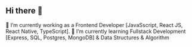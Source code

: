 ## Hi there 👋
🔭 I’m currently working as a Frontend Developer [JavaSscript, React JS, React Native, TypeScript].
🌱 I’m currently learning Fullstack Development [Express, SQL, Postgres, MongoDB] & Data Structures & Algorithm
<!--
**sushant2928/sushant2928** is a ✨ _special_ ✨ repository because its `README.md` (this file) appears on your GitHub profile.

Here are some ideas to get you started:

- 🔭 I’m currently working on ...
- 🌱 I’m currently learning ...
- 👯 I’m looking to collaborate on ...
- 🤔 I’m looking for help with ...
- 💬 Ask me about ...
- 📫 How to reach me: ...
- 😄 Pronouns: ...
- ⚡ Fun fact: ...
-->
